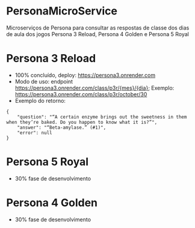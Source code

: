 # PersonaMicroService
Microserviços de Persona para consultar as respostas de classe dos dias de aula dos jogos Persona 3 Reload, Persona 4 Golden e Persona 5 Royal
# Persona 3 Reload
- 100% concluído, deploy: https://persona3.onrender.com
- Modo de uso: endpoint https://persona3.onrender.com/class/p3r/{mes}/{dia}; Exemplo: https://persona3.onrender.com/class/p3r/october/30
- Exemplo do retorno:
```
{
    "question": "“A certain enzyme brings out the sweetness in them when they’re baked. Do you happen to know what it is?”",
    "answer": "“Beta-amylase.” (#1)",
    "error": null
}
```

# Persona 5 Royal
- 30% fase de desenvolvimento
# Persona 4 Golden
- 30% fase de desenvolvimento
